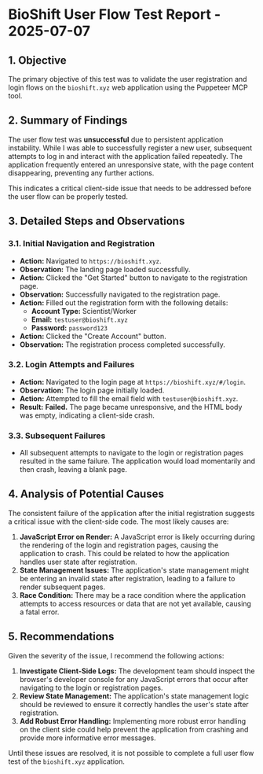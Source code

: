 # BioShift User Flow Test Report - 2025-07-07

## 1. Objective
The primary objective of this test was to validate the user registration and login flows on the `bioshift.xyz` web application using the Puppeteer MCP tool.

## 2. Summary of Findings
The user flow test was **unsuccessful** due to persistent application instability. While I was able to successfully register a new user, subsequent attempts to log in and interact with the application failed repeatedly. The application frequently entered an unresponsive state, with the page content disappearing, preventing any further actions.

This indicates a critical client-side issue that needs to be addressed before the user flow can be properly tested.

## 3. Detailed Steps and Observations

### 3.1. Initial Navigation and Registration
*   **Action:** Navigated to `https://bioshift.xyz`.
*   **Observation:** The landing page loaded successfully.
*   **Action:** Clicked the "Get Started" button to navigate to the registration page.
*   **Observation:** Successfully navigated to the registration page.
*   **Action:** Filled out the registration form with the following details:
    *   **Account Type:** Scientist/Worker
    *   **Email:** `testuser@bioshift.xyz`
    *   **Password:** `password123`
*   **Action:** Clicked the "Create Account" button.
*   **Observation:** The registration process completed successfully.

### 3.2. Login Attempts and Failures
*   **Action:** Navigated to the login page at `https://bioshift.xyz/#/login`.
*   **Observation:** The login page initially loaded.
*   **Action:** Attempted to fill the email field with `testuser@bioshift.xyz`.
*   **Result:** **Failed.** The page became unresponsive, and the HTML body was empty, indicating a client-side crash.

### 3.3. Subsequent Failures
*   All subsequent attempts to navigate to the login or registration pages resulted in the same failure. The application would load momentarily and then crash, leaving a blank page.

## 4. Analysis of Potential Causes
The consistent failure of the application after the initial registration suggests a critical issue with the client-side code. The most likely causes are:

1.  **JavaScript Error on Render:** A JavaScript error is likely occurring during the rendering of the login and registration pages, causing the application to crash. This could be related to how the application handles user state after registration.
2.  **State Management Issues:** The application's state management might be entering an invalid state after registration, leading to a failure to render subsequent pages.
3.  **Race Condition:** There may be a race condition where the application attempts to access resources or data that are not yet available, causing a fatal error.

## 5. Recommendations
Given the severity of the issue, I recommend the following actions:

1.  **Investigate Client-Side Logs:** The development team should inspect the browser's developer console for any JavaScript errors that occur after navigating to the login or registration pages.
2.  **Review State Management:** The application's state management logic should be reviewed to ensure it correctly handles the user's state after registration.
3.  **Add Robust Error Handling:** Implementing more robust error handling on the client side could help prevent the application from crashing and provide more informative error messages.

Until these issues are resolved, it is not possible to complete a full user flow test of the `bioshift.xyz` application.